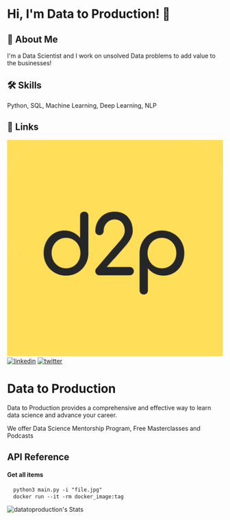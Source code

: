 
# Hi, I'm Data to Production! 👋


## 🚀 About Me
I'm a Data Scientist and I work on unsolved Data problems to add value to the businesses!


## 🛠 Skills
Python, SQL, Machine Learning, Deep Learning, NLP
## 🔗 Links
[![portfolio](https://github.com/datatoproduction/datatoproduction/blob/main/Untitled.png?raw=true)](https://github.com/datatoproduction/)
[![linkedin](https://img.shields.io/badge/linkedin-0A66C2?style=for-the-badge&logo=linkedin&logoColor=white)](https://www.linkedin.com/in/aishit-dharwal/)
[![twitter](https://img.shields.io/badge/twitter-1DA1F2?style=for-the-badge&logo=twitter&logoColor=white)](twitter.com)


# Data to Production

Data to Production provides a comprehensive and effective way to learn data science and advance your career.

We offer Data Science Mentorship Program, Free Masterclasses and Podcasts


## API Reference

#### Get all items

```http
  python3 main.py -i "file.jpg"
  docker run --it -rm docker_image:tag
```

![datatoproduction's Stats](https://github-readme-stats.vercel.app/api?username=datatoproduction&theme=dracula&show_icons=true&hide_border=false&count_private=true)
